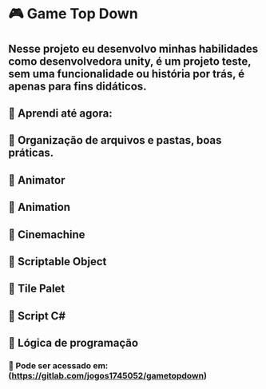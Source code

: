 # 🎮 Game Top Down
## Nesse projeto eu desenvolvo minhas habilidades como desenvolvedora unity, é um projeto teste, sem uma funcionalidade ou história por trás, é apenas para fins didáticos.
## 🔸 Aprendi até agora:
## 🔸 Organização de arquivos e pastas, boas práticas.
## 🔸 Animator
## 🔸 Animation
## 🔸 Cinemachine
## 🔸 Scriptable Object
## 🔸 Tile Palet
## 🔸 Script C#
## 🔸 Lógica de programação
### 🔗 Pode ser acessado em: (https://gitlab.com/jogos1745052/gametopdown)
